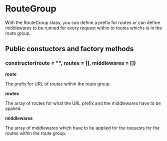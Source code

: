 # RouteGroup

With the RouteGroup class, you can define a prefix for routes or can define middlewares to be runned for every request within to routes whichs is in the route group.

## Public constuctors and factory methods

### constructor(route = "", routes = [], middlewares = [])

**route**

The prefix for URL of routes within the route group.

**routes**

The array of routes for what the URL prefix and the middlewares have to be applied.

**middlewares**

The array of middlewares which have to be applied for the requests for the routes within the route group.